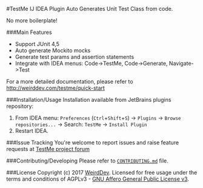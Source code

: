 #TestMe IJ IDEA Plugin
Auto Generates Unit Test Class from code.

No more boilerplate!

###Main Features
- Support JUnit 4,5
- Auto generate Mockito mocks 
- Generate test params and assertion statements
- Integrate with IDEA menus: Code->TestMe, Code->Generate, Navigate->Test

For a more detailed documentation, please refer to http://weirddev.com/testme/quick-start

###Installation/Usage
Installation available from JetBrains plugins repository:
1. From IDEA menu: `Preferences` (`Ctrl`+`Shift`+`S`) -> `Plugins` -> `Browse repositories...` -> Search: `TestMe` -> `Install Plugin`
2. Restart IDEA.


###Issue Tracking
You're welcome to report issues and raise feature requests at [TestMe project forum](http://weirddev.com/forum#!/testme)

###Contributing/Developing
Please refer to [`CONTRIBUTING.md`](./CONTRIBUTING.md) file.


###License
Copyright (c) 2017 [WeirdDev](http://weirddev.com). Licensed for free usage under the terms and conditions of AGPLv3 - [GNU Affero General Public License v3](https://www.gnu.org/licenses/agpl-3.0.en.html).
